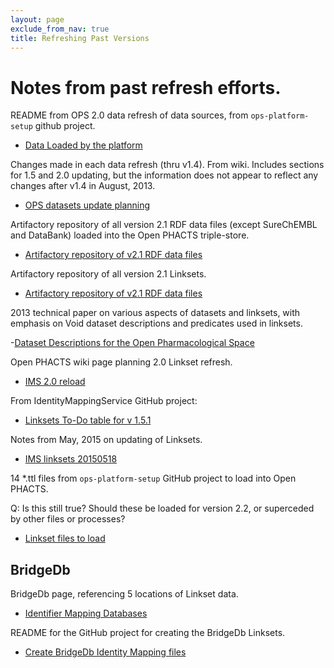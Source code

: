 ```yaml
---
layout: page
exclude_from_nav: true
title: Refreshing Past Versions
---
```


# Notes from past refresh efforts.

README from OPS 2.0 data refresh of data sources, from `ops-platform-setup` github project.

- [Data Loaded by the platform](
https://github.com/openphacts/ops-platform-setup/blob/2.0.0/data-sources/README.md)


Changes made in each data refresh (thru v1.4).  From wiki.  Includes sections for 1.5 and 2.0
updating, but the information does not appear to reflect any changes after v1.4 in August, 2013.

- [OPS datasets update planning](https://wiki.openphacts.org/index.php/OPS_datasets)


Artifactory repository of all version 2.1 RDF data files (except SureChEMBL and DataBank) loaded into the Open PHACTS triple-store.

- [Artifactory repository of v2.1 RDF data files](https://data.openphacts.org/free/2.1/rdf/)


Artifactory repository of all version 2.1 Linksets.

- [Artifactory repository of v2.1 RDF data files](https://data.openphacts.org/free/2.1/rdf/)


2013 technical paper on various aspects of datasets and linksets, with emphasis on Void dataset
descriptions and predicates used in linksets.

-[Dataset Descriptions for the Open Pharmacological Space](
  http://www.openphacts.org/specs/2013/WD-datadesc-20130912/)


Open PHACTS wiki page planning 2.0 Linkset refresh.

- [IMS 2.0 reload](https://wiki.openphacts.org/index.php/IMS_2.0_reload)


From IdentityMappingService GitHub project:

- [Linksets To-Do table for v 1.5.1](https://github.com/openphacts/IdentityMappingService/blob/master/doc/ops-1.5.1/ims.csv)


Notes from May, 2015 on updating of Linksets.

- [IMS linksets 20150518](https://wiki.openphacts.org/index.php/IMS_linksets_20150518)


14 *.ttl files from `ops-platform-setup` GitHub project to load into Open PHACTS.

Q: Is this still true?  Should these be loaded for version 2.2, or superceded by other
files or processes?

- [Linkset files to load](
https://github.com/openphacts/ops-platform-setup/tree/2.0.0/linksets_dev)


## BridgeDb

BridgeDb page, referencing 5 locations of Linkset data.

- [Identifier Mapping Databases](http://www.bridgedb.org/mapping-databases/)

README for the GitHub project for creating the BridgeDb Linksets.

- [Create BridgeDb Identity Mapping files](
  https://github.com/egonw/create-bridgedb-hmdb/blob/master/README.md)
